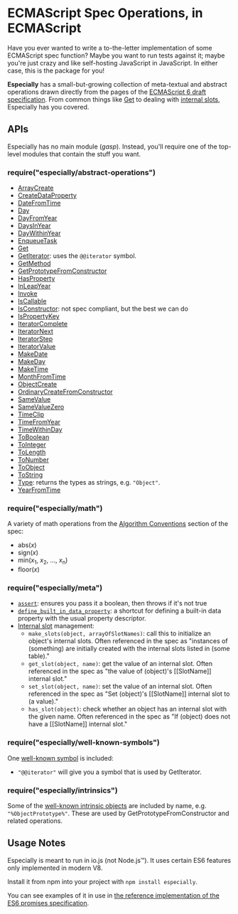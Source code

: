 # ECMAScript Spec Operations, in ECMAScript

Have you ever wanted to write a to-the-letter implementation of some ECMAScript spec function? Maybe you want to run tests against it; maybe you're just crazy and like self-hosting JavaScript in JavaScript. In either case, this is the package for you!

**Especially** has a small-but-growing collection of meta-textual and abstract operations drawn directly from the pages of the [ECMAScript 6 draft specification](http://people.mozilla.org/~jorendorff/es6-draft.html). From common things like [Get](http://people.mozilla.org/~jorendorff/es6-draft.html#sec-get-o-p) to dealing with [internal slots](http://people.mozilla.org/~jorendorff/es6-draft.html#sec-object-internal-methods-and-internal-slots), Especially has you covered.

## APIs

Especially has no main module (*gasp*). Instead, you'll require one of the top-level modules that contain the stuff you want.

### require("especially/abstract-operations")

- [ArrayCreate](http://people.mozilla.org/~jorendorff/es6-draft.html#sec-arraycreate)
- [CreateDataProperty](http://people.mozilla.org/~jorendorff/es6-draft.html#sec-createdataproperty)
- [DateFromTime](http://people.mozilla.org/~jorendorff/es6-draft.html#sec-date-number)
- [Day](http://people.mozilla.org/~jorendorff/es6-draft.html#sec-day-number-and-time-within-day)
- [DayFromYear](http://people.mozilla.org/~jorendorff/es6-draft.html#sec-year-number)
- [DaysInYear](http://people.mozilla.org/~jorendorff/es6-draft.html#sec-year-number)
- [DayWithinYear](http://people.mozilla.org/~jorendorff/es6-draft.html#sec-month-number)
- [EnqueueTask](http://people.mozilla.org/~jorendorff/es6-draft.html#sec-enqueuetask)
- [Get](http://people.mozilla.org/~jorendorff/es6-draft.html#sec-get-o-p)
- [GetIterator](http://people.mozilla.org/~jorendorff/es6-draft.html#sec-getiterator): uses the `@@iterator` symbol.
- [GetMethod](http://people.mozilla.org/~jorendorff/es6-draft.html#sec-getmethod)
- [GetPrototypeFromConstructor](http://people.mozilla.org/~jorendorff/es6-draft.html#sec-getprototypefromconstructor)
- [HasProperty](http://people.mozilla.org/~jorendorff/es6-draft.html#sec-hasproperty)
- [InLeapYear](http://people.mozilla.org/~jorendorff/es6-draft.html#sec-year-number)
- [Invoke](https://github.com/domenic/promises-unwrapping/issues/74#issuecomment-28428416)
- [IsCallable](http://people.mozilla.org/~jorendorff/es6-draft.html#sec-iscallable)
- [IsConstructor](http://people.mozilla.org/~jorendorff/es6-draft.html#sec-isconstructor): not spec compliant, but the best we can do
- [IsPropertyKey](http://people.mozilla.org/~jorendorff/es6-draft.html#sec-ispropertykey)
- [IteratorComplete](http://people.mozilla.org/~jorendorff/es6-draft.html#sec-iteratorcomplete)
- [IteratorNext](http://people.mozilla.org/~jorendorff/es6-draft.html#sec-iteratornext)
- [IteratorStep](http://people.mozilla.org/~jorendorff/es6-draft.html#sec-iteratorstep)
- [IteratorValue](http://people.mozilla.org/~jorendorff/es6-draft.html#sec-iteratorvalue)
- [MakeDate](https://people.mozilla.org/~jorendorff/es6-draft.html#sec-makedate)
- [MakeDay](https://people.mozilla.org/~jorendorff/es6-draft.html#sec-makeday)
- [MakeTime](https://people.mozilla.org/~jorendorff/es6-draft.html#sec-maketime)
- [MonthFromTime](http://people.mozilla.org/~jorendorff/es6-draft.html#sec-month-number)
- [ObjectCreate](http://people.mozilla.org/~jorendorff/es6-draft.html#sec-objectcreate)
- [OrdinaryCreateFromConstructor](http://people.mozilla.org/~jorendorff/es6-draft.html#sec-ordinarycreatefromconstructor)
- [SameValue](http://people.mozilla.org/~jorendorff/es6-draft.html#sec-samevalue)
- [SameValueZero](http://people.mozilla.org/~jorendorff/es6-draft.html#sec-samevaluezero)
- [TimeClip](http://people.mozilla.org/~jorendorff/es6-draft.html#sec-timeclip)
- [TimeFromYear](http://people.mozilla.org/~jorendorff/es6-draft.html#sec-year-number)
- [TimeWithinDay](http://people.mozilla.org/~jorendorff/es6-draft.html#sec-day-number-and-time-within-day)
- [ToBoolean](http://people.mozilla.org/~jorendorff/es6-draft.html#sec-toboolean)
- [ToInteger](http://people.mozilla.org/~jorendorff/es6-draft.html#sec-tointeger)
- [ToLength](http://people.mozilla.org/~jorendorff/es6-draft.html#sec-tolength)
- [ToNumber](http://people.mozilla.org/~jorendorff/es6-draft.html#sec-tonumber)
- [ToObject](http://people.mozilla.org/~jorendorff/es6-draft.html#sec-toobject)
- [ToString](http://people.mozilla.org/~jorendorff/es6-draft.html#sec-tostring)
- [Type](http://people.mozilla.org/~jorendorff/es6-draft.html#sec-ecmascript-data-types-and-values): returns the types as strings, e.g. `"Object"`.
- [YearFromTime](http://people.mozilla.org/~jorendorff/es6-draft.html#sec-year-number)

### require("especially/math")

A variety of math operations from the [Algorithm Conventions](http://people.mozilla.org/~jorendorff/es6-draft.html#sec-algorithm-conventions) section of the spec:

- abs(_x_)
- sign(_x_)
- min(<var>x</var><sub>1</sub>, <var>x</var><sub>2</sub>, …, <var>x</var><sub>n</sub>)
- floor(_x_)

### require("especially/meta")

- [`assert`](http://people.mozilla.org/~jorendorff/es6-draft.html#sec-algorithm-conventions): ensures you pass it a boolean, then throws if it's not true
- [`define_built_in_data_property`](http://people.mozilla.org/~jorendorff/es6-draft.html#sec-ecmascript-standard-built-in-objects): a shortcut for defining a built-in data property with the usual property descriptor.
- [Internal slot](http://people.mozilla.org/~jorendorff/es6-draft.html#sec-object-internal-methods-and-internal-slots) management:
    - `make_slots(object, arrayOfSlotNames)`: call this to initialize an object's internal slots. Often referenced in the spec as "instances of (something) are initially created with the internal slots listed in (some table)."
    - `get_slot(object, name)`: get the value of an internal slot. Often referenced in the spec as "the value of (object)'s [[SlotName]] internal slot."
    - `set_slot(object, name)`: set the value of an internal slot. Often referenced in the spec as "Set (object)'s [[SlotName]] internal slot to (a value)."
    - `has_slot(object)`: check whether an object has an internal slot with the given name. Often referenced in the spec as "If (object) does not have a [[SlotName]] internal slot."

### require("especially/well-known-symbols")

One [well-known symbol](http://people.mozilla.org/~jorendorff/es6-draft.html#sec-well-known-symbols) is included:

- `"@@iterator"` will give you a symbol that is used by GetIterator.

### require("especially/intrinsics")

Some of the [well-known intrinsic objects](http://people.mozilla.org/~jorendorff/es6-draft.html#sec-well-known-intrinsic-objects) are included by name, e.g. `"%ObjectPrototype%"`. These are used by GetPrototypeFromConstructor and related operations.

## Usage Notes

Especially is meant to run in io.js (not Node.js™). It uses certain ES6 features only implemented in modern V8.

Install it from npm into your project with `npm install especially`.

You can see examples of it in use in [the reference implementation of the ES6 promises specification](https://github.com/domenic/promises-unwrapping/tree/master/reference-implementation).
